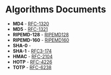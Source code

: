 # Algorithms Documents

* **MD4** - [RFC-1320](rfc1320.txt)
* **MD5** - [RFC-1321](rfc1321.txt)
* **RIPEMD-128** - [RIPEMD128](ripmd128.txt)
* **RIPEMD-160** - [RIPEMD160](ripmd160.txt)
* **SHA-0** - []()
* **SHA-1** - [RFC3-174](rfc3174.txt)
* **HMAC** - [RFC-2104](rfc2104.txt)
* **HOTP** - [RFC-4226](rfc4226.txt)
* **TOTP** - [RFC-6238](rfc6238.txt)